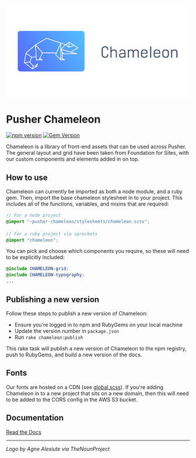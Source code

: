 ![Pusher Chameleon logo](https://raw.githubusercontent.com/pusher/chameleon/master/logo.png)

# Pusher Chameleon

[![npm version](https://badge.fury.io/js/pusher-chameleon.svg)](https://badge.fury.io/js/pusher-chameleon) [![Gem Version](https://badge.fury.io/rb/pusher-chameleon.svg)](https://badge.fury.io/rb/pusher-chameleon)

Chameleon is a library of front-end assets that can be used across Pusher. The general layout and grid have been taken from Foundation for Sites, with our custom components and elements added in on top.

## How to use

Chameleon can currently be imported as both a node module, and a ruby gem. Then, import the base chameleon stylesheet in to your project. This includes all of the functions, variables, and mixins that are required:

```scss
// For a node project
@import "~pusher-chameleon/stylesheets/chameleon.scss";

// For a ruby project via sprockets
@import "chameleon";
```

You can pick and choose which components you require, so these will need to be explicitly included:

```scss
@include CHAMELEON-grid;
@include CHAMELEON-typography;
...
```

## Publishing a new version

Follow these steps to publish a new version of Chameleon:

- Ensure you're logged in to npm and RubyGems on your local machine
- Update the version number in `package.json`
- Run `rake chameleon:publish`

This rake task will publish a new version of Chameleon to the npm registry, push to RubyGems, and build a new version of the docs.

## Fonts
Our fonts are hosted on a CDN (see [global.scss](stylesheets/_global.scss)). If you're adding Chameleon in to a new project that sits on a new domain, then this will need to be added to the CORS config in the AWS S3 bucket.

## Documentation

[Read the Docs](https://pusher.github.io/chameleon)



* * *
*Logo by Agne Alesiute via TheNounProject*
